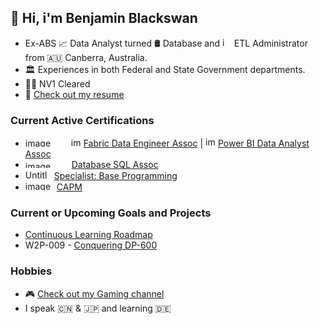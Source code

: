 ## 👋 Hi, i'm Benjamin Blackswan

* Ex-ABS 📈 Data Analyst turned 🛢 Database and <img width="15" height="15" alt="image" src="https://github.com/user-attachments/assets/327867b8-3609-43d7-b7a4-bc992534730b" />
ETL Administrator from 🇦🇺 Canberra, Australia.
* 🏛 Experiences in both Federal and State Government departments.
* 🕵🏻 NV1 Cleared
* 📝 [Check out my resume](https://benjaminblackswan.github.io/)

### Current Active Certifications
* <img width="69" height="14" alt="image" src="https://github.com/user-attachments/assets/e6b6814e-1efd-4e03-96f9-29db0f063567" /> <img width="16" height="15" alt="image" src="https://github.com/user-attachments/assets/9c71cdb3-364e-4ede-ac00-3b0d55dc9c2a" /> [Fabric Data Engineer Assoc](https://learn.microsoft.com/api/credentials/share/en-us/Ben/5BD50860584A6C01?sharingId=907311E47E585488) | <img width="16" height="16" alt="image" src="https://github.com/user-attachments/assets/7e8ccfe1-704e-4b38-a1d6-2ddc4b06b6e0" />
[Power BI Data Analyst Assoc](https://learn.microsoft.com/en-us/users/ben/credentials/d9cccfa80cf0c5b6)
* <img width="70" height="11" alt="image" src="https://github.com/user-attachments/assets/f833a1d8-7c49-423b-aa71-9933af2421d4" /> [Database SQL Assoc](https://catalog-education.oracle.com/ords/certview/sharebadge?id=1CC7EDBCCAD6C783CA6AC33E19B113ED3BA1121AAC068155332CF430EB87017C)
* <img width="42" height="15" alt="Untitled" src="https://github.com/user-attachments/assets/e17f29b3-7766-4a04-9e6f-22df99560c4c" /> [Specialist: Base Programming](https://www.credly.com/badges/98dfa795-4036-4b30-a89f-c374e7bcebfd)
* <img width="50" height="15" alt="image" src="https://github.com/user-attachments/assets/6fc533ce-abb7-42e2-a77e-e6daedefd191" />[CAPM](https://www.credly.com/badges/3975dc4e-7158-44f3-b116-bdad3b8acd9a)

### Current or Upcoming Goals and Projects
* [Continuous Learning Roadmap](https://github.com/users/benjaminblackswan/projects/2/views/1?sortedBy%5Bdirection%5D=asc&sortedBy%5BcolumnId%5D=206960094)
* W2P-009 - [Conquering DP-600](https://github.com/users/benjaminblackswan/projects/9/views/4?pane=info&sortedBy%5Bdirection%5D=asc&sortedBy%5BcolumnId%5D=207375283&sortedBy%5Bdirection%5D=asc&sortedBy%5BcolumnId%5D=Title)

### Hobbies
* 🎮 [Check out my Gaming channel](https://www.youtube.com/@ben_game/videos)
* I speak 🇨🇳 & 🇯🇵 and learning 🇩🇪


